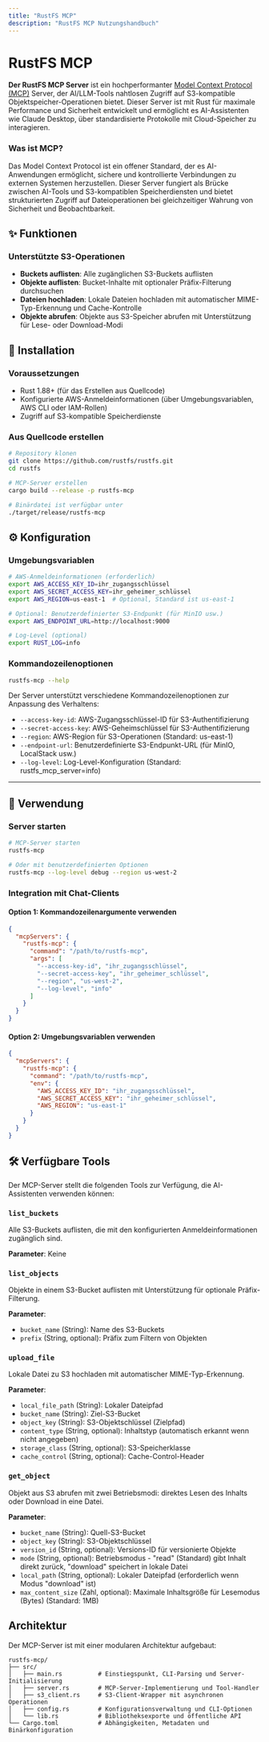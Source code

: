 ```yaml
---
title: "RustFS MCP"
description: "RustFS MCP Nutzungshandbuch"
---
```


# RustFS MCP

**Der RustFS MCP Server** ist ein hochperformanter [Model Context Protocol (MCP)](https://spec.modelcontextprotocol.org) Server, der AI/LLM-Tools nahtlosen Zugriff auf S3-kompatible Objektspeicher-Operationen bietet. Dieser Server ist mit Rust für maximale Performance und Sicherheit entwickelt und ermöglicht es AI-Assistenten wie Claude Desktop, über standardisierte Protokolle mit Cloud-Speicher zu interagieren.

### Was ist MCP?

Das Model Context Protocol ist ein offener Standard, der es AI-Anwendungen ermöglicht, sichere und kontrollierte Verbindungen zu externen Systemen herzustellen. Dieser Server fungiert als Brücke zwischen AI-Tools und S3-kompatiblen Speicherdiensten und bietet strukturierten Zugriff auf Dateioperationen bei gleichzeitiger Wahrung von Sicherheit und Beobachtbarkeit.

## ✨ Funktionen

### Unterstützte S3-Operationen

- **Buckets auflisten**: Alle zugänglichen S3-Buckets auflisten
- **Objekte auflisten**: Bucket-Inhalte mit optionaler Präfix-Filterung durchsuchen
- **Dateien hochladen**: Lokale Dateien hochladen mit automatischer MIME-Typ-Erkennung und Cache-Kontrolle
- **Objekte abrufen**: Objekte aus S3-Speicher abrufen mit Unterstützung für Lese- oder Download-Modi

## 🔧 Installation

### Voraussetzungen

- Rust 1.88+ (für das Erstellen aus Quellcode)
- Konfigurierte AWS-Anmeldeinformationen (über Umgebungsvariablen, AWS CLI oder IAM-Rollen)
- Zugriff auf S3-kompatible Speicherdienste

### Aus Quellcode erstellen

```bash
# Repository klonen
git clone https://github.com/rustfs/rustfs.git
cd rustfs

# MCP-Server erstellen
cargo build --release -p rustfs-mcp

# Binärdatei ist verfügbar unter
./target/release/rustfs-mcp
```

## ⚙️ Konfiguration

### Umgebungsvariablen

```bash
# AWS-Anmeldeinformationen (erforderlich)
export AWS_ACCESS_KEY_ID=ihr_zugangsschlüssel
export AWS_SECRET_ACCESS_KEY=ihr_geheimer_schlüssel
export AWS_REGION=us-east-1  # Optional, Standard ist us-east-1

# Optional: Benutzerdefinierter S3-Endpunkt (für MinIO usw.)
export AWS_ENDPOINT_URL=http://localhost:9000

# Log-Level (optional)
export RUST_LOG=info
```

### Kommandozeilenoptionen

```bash
rustfs-mcp --help
```

Der Server unterstützt verschiedene Kommandozeilenoptionen zur Anpassung des Verhaltens:

- `--access-key-id`: AWS-Zugangsschlüssel-ID für S3-Authentifizierung
- `--secret-access-key`: AWS-Geheimschlüssel für S3-Authentifizierung
- `--region`: AWS-Region für S3-Operationen (Standard: us-east-1)
- `--endpoint-url`: Benutzerdefinierte S3-Endpunkt-URL (für MinIO, LocalStack usw.)
- `--log-level`: Log-Level-Konfiguration (Standard: rustfs_mcp_server=info)

-----

## 🚀 Verwendung

### Server starten

```bash
# MCP-Server starten
rustfs-mcp

# Oder mit benutzerdefinierten Optionen
rustfs-mcp --log-level debug --region us-west-2
```

### Integration mit Chat-Clients

#### Option 1: Kommandozeilenargumente verwenden

```json
{
  "mcpServers": {
    "rustfs-mcp": {
      "command": "/path/to/rustfs-mcp",
      "args": [
        "--access-key-id", "ihr_zugangsschlüssel",
        "--secret-access-key", "ihr_geheimer_schlüssel",
        "--region", "us-west-2",
        "--log-level", "info"
      ]
    }
  }
}
```

#### Option 2: Umgebungsvariablen verwenden

```json
{
  "mcpServers": {
    "rustfs-mcp": {
      "command": "/path/to/rustfs-mcp",
      "env": {
        "AWS_ACCESS_KEY_ID": "ihr_zugangsschlüssel",
        "AWS_SECRET_ACCESS_KEY": "ihr_geheimer_schlüssel",
        "AWS_REGION": "us-east-1"
      }
    }
  }
}
```

## 🛠️ Verfügbare Tools

Der MCP-Server stellt die folgenden Tools zur Verfügung, die AI-Assistenten verwenden können:

### `list_buckets`

Alle S3-Buckets auflisten, die mit den konfigurierten Anmeldeinformationen zugänglich sind.

**Parameter**: Keine

### `list_objects`

Objekte in einem S3-Bucket auflisten mit Unterstützung für optionale Präfix-Filterung.

**Parameter**:
- `bucket_name` (String): Name des S3-Buckets
- `prefix` (String, optional): Präfix zum Filtern von Objekten

### `upload_file`

Lokale Datei zu S3 hochladen mit automatischer MIME-Typ-Erkennung.

**Parameter**:
- `local_file_path` (String): Lokaler Dateipfad
- `bucket_name` (String): Ziel-S3-Bucket
- `object_key` (String): S3-Objektschlüssel (Zielpfad)
- `content_type` (String, optional): Inhaltstyp (automatisch erkannt wenn nicht angegeben)
- `storage_class` (String, optional): S3-Speicherklasse
- `cache_control` (String, optional): Cache-Control-Header

### `get_object`

Objekt aus S3 abrufen mit zwei Betriebsmodi: direktes Lesen des Inhalts oder Download in eine Datei.

**Parameter**:
- `bucket_name` (String): Quell-S3-Bucket
- `object_key` (String): S3-Objektschlüssel
- `version_id` (String, optional): Versions-ID für versionierte Objekte
- `mode` (String, optional): Betriebsmodus - "read" (Standard) gibt Inhalt direkt zurück, "download" speichert in lokale Datei
- `local_path` (String, optional): Lokaler Dateipfad (erforderlich wenn Modus "download" ist)
- `max_content_size` (Zahl, optional): Maximale Inhaltsgröße für Lesemodus (Bytes) (Standard: 1MB)

## Architektur

Der MCP-Server ist mit einer modularen Architektur aufgebaut:

```
rustfs-mcp/
├── src/
│   ├── main.rs          # Einstiegspunkt, CLI-Parsing und Server-Initialisierung
│   ├── server.rs        # MCP-Server-Implementierung und Tool-Handler
│   ├── s3_client.rs     # S3-Client-Wrapper mit asynchronen Operationen
│   ├── config.rs        # Konfigurationsverwaltung und CLI-Optionen
│   └── lib.rs           # Bibliotheksexporte und öffentliche API
└── Cargo.toml           # Abhängigkeiten, Metadaten und Binärkonfiguration
```

